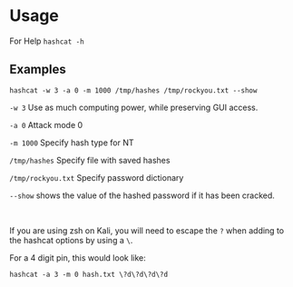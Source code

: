 # Usage

For Help
``hashcat -h``

## Examples
``hashcat -w 3 -a 0 -m 1000 /tmp/hashes /tmp/rockyou.txt --show``

``-w 3`` Use as much computing power, while preserving GUI access.

``-a 0`` Attack mode 0

``-m 1000`` Specify hash type for NT

``/tmp/hashes`` Specify file with saved hashes

``/tmp/rockyou.txt`` Specify password dictionary

``--show`` shows the value of the hashed password if it has been cracked. 

<br>

If you are using zsh on Kali, you will need to escape the ``?`` when adding to the hashcat options by using a ``\``.

For a 4 digit pin, this would look like:

``hashcat -a 3 -m 0 hash.txt \?d\?d\?d\?d``
